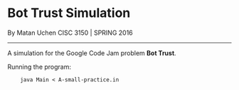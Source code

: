 # Bot Trust Simulation #
By Matan Uchen 
CISC 3150 | SPRING 2016

- - - -

A simulation for the Google Code Jam problem **Bot Trust**.

Running the program:
```
    java Main < A-small-practice.in
```
